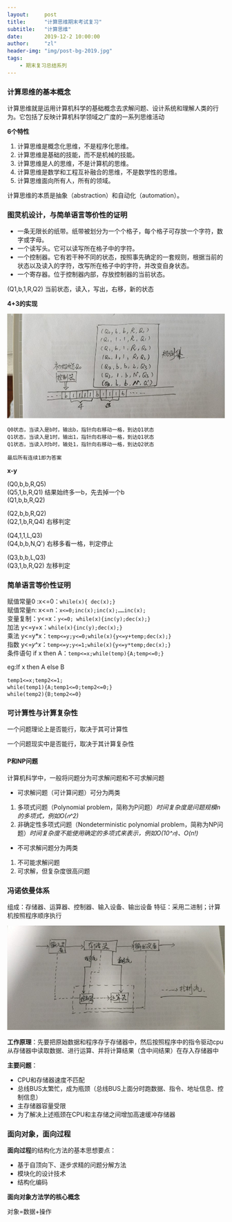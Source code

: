 ```yaml
---
layout:     post
title:      "计算思维期末考试复习"
subtitle:   "计算思维"
date:       2019-12-2 10:00:00
author:     "zl"
header-img: "img/post-bg-2019.jpg"
tags:
    - 期末复习总结系列
---
```


### 计算思维的基本概念

计算思维就是运用计算机科学的基础概念去求解问题、设计系统和理解人类的行为。它包括了反映计算机科学领域之广度的一系列思维活动


**6个特性**

1. 计算思维是概念化思维，不是程序化思维。
2. 计算思维是基础的技能，而不是机械的技能。
3. 计算思维是人的思维，不是计算机的思维。
4. 计算思维是数学和工程互补融合的思维，不是数学性的思维。
5. 计算思维面向所有人，所有的领域。

计算思维的本质是抽象（abstraction）和自动化（automation）。

###	图灵机设计，与简单语言等价性的证明 

- 一条无限长的纸带。纸带被划分为一个个格子，每个格子可存放一个字符，数字或字母。
- 一个读写头。它可以读写所在格子中的字符。
- 一个控制器。它有若干种不同的状态，按照事先确定的一套规则，根据当前的状态以及读入的字符，改写所在格子中的字符，并改变自身状态。
- 一个寄存器。位于控制器内部，存放控制器的当前状态。

(Q1,b,1,R,Q2) 当前状态，读入，写出，右移，新的状态

**4+3的实现**

![avatar](/img/in-post/2019-12-22-al/al1.jpg)

`Q0状态，当读入是b时，输出b，指针向右移动一格，到达Q1状态`  
`Q1状态，当读入是1时，输出1，指针向右移动一格，到达Q1状态`  
`Q1状态，当读入时b时，输处1，指针向右移动一格，到达Q2状态`

`最后所有连续1即为答案`

**x-y**

(Q0,b,b,R,Q5)   
(Q5,1,b,R,Q1)   结果始终多一b，先去掉一个b  
(Q1,b,b,R,Q2)   

(Q2,b,b,R,Q2)   
(Q2,1,b,R,Q4)   右移判定

(Q4,1,1,L,Q3)   
(Q4,b,b,N,Q')   右移多看一格，判定停止

(Q3,b,b,L,Q3)   
(Q3,1,b,R,Q2)   左移判定


### 简单语言等价性证明

赋值常量0 :x<=0：` while(x){ dec(x);} `    
赋值常量n: x<=n：`x<=0;inc(x);inc(x);……inc(x);  `      
变量复制：y<=x：`y<=0; while(x){inc(y);dec(x);}    `   
加法 y<=y+x：`while(x){inc(y);dec(x);}    `   
乘法 y<=y*x：`temp<=y;y<=0;while(x){y<=y+temp;dec(x);}`       
指数 y<=𝑦^𝑥：`temp<=y;y<=1;while(x){y<=y*temp;dec(x);}   `    
条件语句 if x then A：`temp<=x;while(temp){A;temp<=0;}  `

eg:If x then A else B

```
temp1<=x;temp2<=1;
while(temp1){A;temp1<=0;temp2<=0;}
while(temp2){B;temp2<=0}

```

### 可计算性与计算复杂性

一个问题理论上是否能行，取决于其可计算性

一个问题现实中是否能行，取决于其计算复杂性

#### P和NP问题

计算机科学中，一般将问题分为可求解问题和不可求解问题
- 可求解问题（可计算问题）可分为两类
1. 多项式问题（Polynomial problem，简称为P问题）*时间复杂度是问题规模n的多项式，例如O(𝑛^2)*
2. 非确定性多项式问题（Nondeterministic polynomial problem，简称为NP问题）*时间复杂度不能使用确定的多项式来表示，例如O(10^𝑛)、O(n!)*
- 不可求解问题分为两类
1. 不可能求解问题
2. 可求解，但复杂度很高问题

### 冯诺依曼体系

组成：存储器、运算器、控制器、输入设备、输出设备
特征：采用二进制；计算机按照程序顺序执行

![avatar](/img/in-post/2019-12-22-al/al2.jpg)

**工作原理**：先要把原始数据和程序存于存储器中，然后按照程序中的指令驱动cpu从存储器中读取数据、进行运算、并将计算结果（含中间结果）在存入存储器中

**主要问题**：
- CPU和存储器速度不匹配
- 总线BUS太繁忙，成为瓶颈（总线BUS上面分时跑数据、指令、地址信息、控制信息）
- 主存储器容量受限
- 为了解决上述瓶颈在CPU和主存储之间增加高速缓冲存储器


### 面向对象，面向过程

**面向过程**的结构化方法的基本思想要点：
- 基于自顶向下、逐步求精的问题分解方法
- 模块化的设计技术
- 结构化编码


**面向对象方法学的核心概念**

对象=数据+操作











